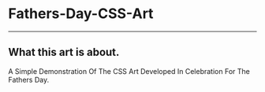 # Fathers-Day-CSS-Art
 
---
## What this art is about.
A Simple Demonstration Of The CSS Art Developed In Celebration For The Fathers Day.
